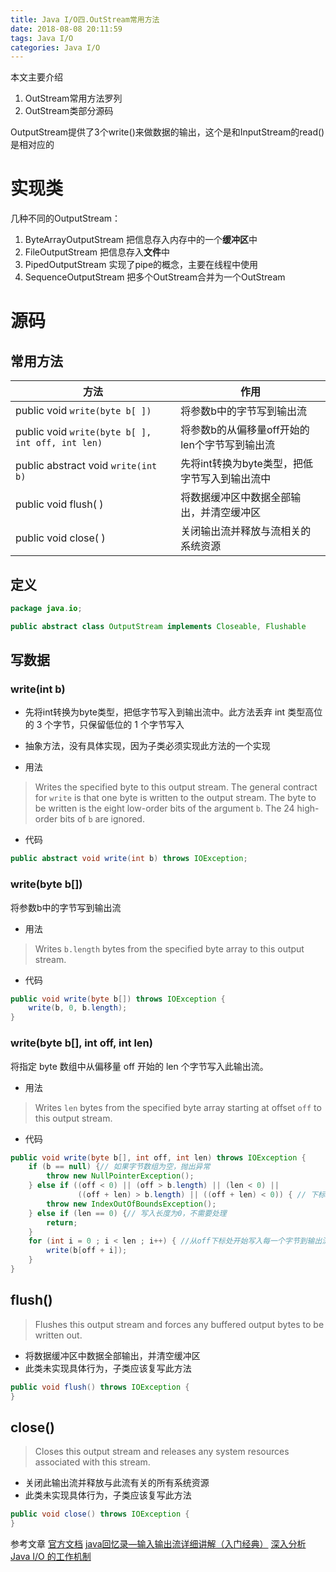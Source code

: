 ```yaml
---
title: Java I/O四.OutStream常用方法
date: 2018-08-08 20:11:59
tags: Java I/O
categories: Java I/O
---
```

本文主要介绍
1. OutStream常用方法罗列
2. OutStream类部分源码

<!-- more -->

OutputStream提供了3个write()来做数据的输出，这个是和InputStream的read()是相对应的

# 实现类

几种不同的OutputStream：
1.  ByteArrayOutputStream
把信息存入内存中的一个**缓冲区**中
2.  FileOutputStream
把信息存入**文件**中
3.  PipedOutputStream
实现了pipe的概念，主要在线程中使用
4.  SequenceOutputStream
把多个OutStream合并为一个OutStream

# 源码

## 常用方法

|方法|作用|
|--|--|
|public void `write(byte b[ ])`|将参数b中的字节写到输出流|
|public void `write(byte b[ ], int off, int len)` |将参数b的从偏移量off开始的len个字节写到输出流|
|public abstract void `write(int b)` |先将int转换为byte类型，把低字节写入到输出流中|
|public void flush( )| 将数据缓冲区中数据全部输出，并清空缓冲区|
|public void close( ) |关闭输出流并释放与流相关的系统资源|

## 定义

```java
package java.io;

public abstract class OutputStream implements Closeable, Flushable 
```

## 写数据

### write(int b)
- 先将int转换为byte类型，把低字节写入到输出流中。此方法丢弃 int 类型高位的 3 个字节，只保留低位的 1 个字节写入
- 抽象方法，没有具体实现，因为子类必须实现此方法的一个实现


- 用法

> Writes the specified byte to this output stream. The general contract for <code>write</code> is that one byte is written to the output stream. The byte to be written is the eight low-order bits of the argument <code>b</code>. The 24 high-order bits of <code>b</code> are ignored.<p>

- 代码

```java
public abstract void write(int b) throws IOException;
```

### write(byte b[])

将参数b中的字节写到输出流

- 用法

>  Writes <code>b.length</code> bytes from the specified byte array to this output stream.

- 代码

```java
public void write(byte b[]) throws IOException {
    write(b, 0, b.length);
}
```

### write(byte b[], int off, int len) 

将指定 byte 数组中从偏移量 off 开始的 len 个字节写入此输出流。

- 用法


> Writes <code>len</code> bytes from the specified byte array starting at offset <code>off</code> to this output stream.

- 代码

```java
public void write(byte b[], int off, int len) throws IOException {  
    if (b == null) {// 如果字节数组为空，抛出异常
        throw new NullPointerException();
    } else if ((off < 0) || (off > b.length) || (len < 0) ||
               ((off + len) > b.length) || ((off + len) < 0)) { // 下标及范围不合适
        throw new IndexOutOfBoundsException();
    } else if (len == 0) {// 写入长度为0，不需要处理
        return;
    }       
    for (int i = 0 ; i < len ; i++) { //从off下标处开始写入每一个字节到输出流
        write(b[off + i]);
    }
}
```

## flush()
> Flushes this output stream and forces any buffered output bytes to be written out.

- 将数据缓冲区中数据全部输出，并清空缓冲区
- 此类未实现具体行为，子类应该复写此方法

```java
public void flush() throws IOException {
}
```

## close()
> Closes this output stream and releases any system resources associated with this stream. 

- 关闭此输出流并释放与此流有关的所有系统资源
- 此类未实现具体行为，子类应该复写此方法

```java
public void close() throws IOException {
}
```

参考文章
[官方文档](https://docs.oracle.com/javase/8/docs/api/)
[java回忆录—输入输出流详细讲解（入门经典）](https://blog.csdn.net/qq_22063697/article/details/52137369)
[深入分析 Java I/O 的工作机制](https://www.ibm.com/developerworks/cn/java/j-lo-javaio/index.html)